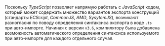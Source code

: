 Поскольку *TypeScript* позволяет напрямую работать с *JavaScript* кодом, который может содержать множество вариантов экспорта конструкций (стандарты *ECScript*, *CommonJS*, *AMD*, *SysytemJS*), возникают разногласия по поводу определения синтаксиса экспорта в коде `.ts` при авто-импорте. Начиная с версии `v3.6`, компилятору была добавлена возможность автоматического определения синтаксиса используемого при авто-импорте для каждого отдельного случая.
